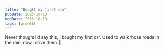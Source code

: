 ```yaml
---
title: "Bought my first car"
pubDate: 2025-10-13
modDate: 2025-10-13
tags: [growth]
---
```


Never thought I’d say this, I bought my first car. Used to walk those roads in the rain, now I drive them 💢
